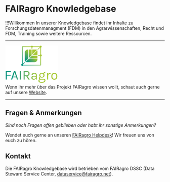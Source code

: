 # FAIRagro Knowledgebase


!!!Willkommen
    In unserer Knowledgebase findet ihr Inhalte zu Forschungsdatenmanagment (FDM) in den Agrarwissenschaften, Recht und FDM, Training sowie weitere Ressourcen.

---

![Logo FAIRagro](images/Logo_FAIRagro.png)  
Wenn ihr mehr über das Projekt FAIRagro wissen wollt, schaut auch gerne auf unsere [Website](https://fairagro.net).

---

## Fragen & Anmerkungen
_Sind noch Fragen offen geblieben oder habt ihr sonstige Anmerkungen?_

Wendet euch gerne an unseren [FAIRagro Helpdesk](https://fairagro.net/helpdesk)! Wir freuen uns von euch zu hören.


## Kontakt
Die FAIRagro Knowledgebase wird betrieben vom FAIRagro DSSC (Data Steward Service Center, [dataservice@fairagro.net](mailto:dataservice@fairagro.net)).
